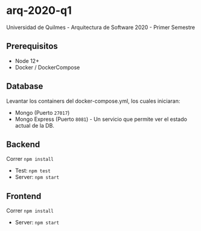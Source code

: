 # arq-2020-q1
Universidad de Quilmes - Arquitectura de Software 2020 - Primer Semestre 

## Prerequisitos
- Node 12+
- Docker / DockerCompose

## Database

Levantar los containers del docker-compose.yml, los cuales iniciaran: 
- Mongo (Puerto `27017`)
- Mongo Express (Puerto `8081`) - Un servicio que permite ver el estado actual de la DB.

## Backend

Correr `npm install`

- Test: `npm test`
- Server: `npm start`

## Frontend

Correr `npm install`

- Server: `npm start`